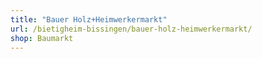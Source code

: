 ```yaml
---
title: "Bauer Holz+Heimwerkermarkt"
url: /bietigheim-bissingen/bauer-holz-heimwerkermarkt/
shop: Baumarkt
---
```

